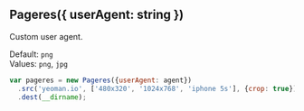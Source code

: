 ## Pageres({ userAgent: string })

Custom user agent.

Default: `png`  
Values: `png`, `jpg`

```js
var pageres = new Pageres({userAgent: agent})
  .src('yeoman.io', ['480x320', '1024x768', 'iphone 5s'], {crop: true})
  .dest(__dirname);
```